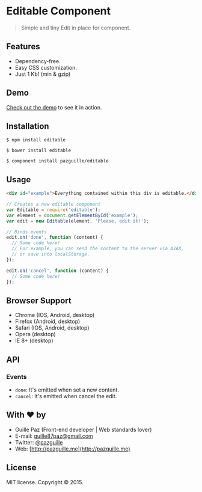 # Editable Component

> Simple and tiny Edit in place for component.

## Features

- Dependency-free.
- Easy CSS customization.
- Just 1 Kb! (min & gzip)

## Demo

[Check out the demo](https://pazguille.github.io/editable/) to see it in action.

## Installation

    $ npm install editable

    $ bower install editable

    $ component install pazguille/editable

## Usage

```html
<div id="example">Everything contained within this div is editable.</div>
```

```js
// Creates a new editable component
var Editable = require('editable');
var element = document.getElementById('example');
var edit = new Editable(element, 'Please, edit it!');

// Binds events
edit.on('done', function (content) {
  // Some code here!
  // For example, you can send the content to the server via AJAX,
  // or save into localStorage.
});

edit.on('cancel', function (content) {
  // Some code here!
});
```

## Browser Support

- Chrome (IOS, Android, desktop)
- Firefox (Android, desktop)
- Safari (IOS, Android, desktop)
- Opera (desktop)
- IE 8+ (desktop)

## API

### Events
- `done`: It's emitted when set a new content.
- `cancel`: It's emitted when cancel the edit.

## With ❤ by
- Guille Paz (Front-end developer | Web standards lover)
- E-mail: [guille87paz@gmail.com](mailto:guille87paz@gmail.com)
- Twitter: [@pazguille](http://twitter.com/pazguille)
- Web: [http://pazguille.me](http://pazguille.me)

## License
MIT license. Copyright © 2015.
